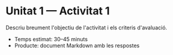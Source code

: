 # Unitat 1 — Activitat 1

Descriu breument l'objectiu de l'activitat i els criteris d'avaluació.

- Temps estimat: 30–45 minuts
- Producte: document Markdown amb les respostes
